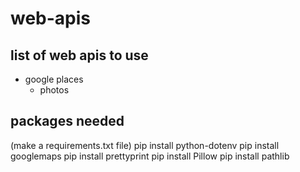 # web-apis

## list of web apis to use
* google places
    * photos


## packages needed
(make a requirements.txt file)
pip install python-dotenv
pip install googlemaps
pip install prettyprint
pip install Pillow
pip install pathlib